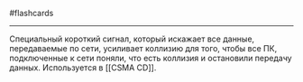 #flashcards
***
Специальный короткий сигнал, который искажает все данные, передаваемые по сети, усиливает коллизию для того, чтобы все ПК, подключенные к сети поняли, что есть коллизия и остановили передачу данных.
Используется в [[CSMA CD]].
<!--SR:!2025-10-10,4,230-->